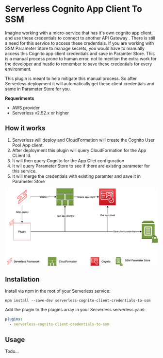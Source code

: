 # Serverless Cognito App Client To SSM

Imagine working with a micro-service that has it's own cognito app client, and use these credentials to connect to another API Gateway . There is still a need for this service to access these credentials. If you are working with SSM Parameter Store to manage secrets, you would have to manually access this Cognito app client credentials and save in Paramter Store. This is a manual process prone to human error, not to mention the extra work for the developer and hustle to remember to save these credentials for every environment.

This plugin is meant to help mitigate this manual process. So after Serverless deployment it will automatically get these client credentials and same in Parameter Store for you.

**Requeriments**
- AWS provider
- Serverless v2.52.x or higher

## How it works
1. Serverless will deploy and CloudFormation will create the Cognito User Pool App client.
2. After deployment this plugin will query CloudFormation for the App CLient Id.
3. It will then query Cognito for the App Cliet configuration
4. It wil query Parameter Store to see if there are existing parameter for this service.
5. It will merge the credentials with existing paramter and save it in Parameter Store 

![Context Diagram](https://github.com/filcp/serverless-cognito-client-credentials-to-ssm/blob/main/context-diagram.png?raw=true)
## Installation
Install via npm in the root of your Serverless service:

```
npm install --save-dev serverless-cognito-client-credentials-to-ssm
```

Add the plugin to the plugins array in your Serverless serverless.yaml:

```yaml
plugins:
  - serverless-cognito-client-credentials-to-ssm
```
## Usage
Todo...
